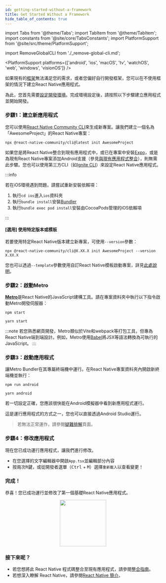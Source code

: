 ```yaml
---
id: getting-started-without-a-framework
title: Get Started Without a Framework
hide_table_of_contents: true
---
```


import Tabs from '@theme/Tabs';
import TabItem from '@theme/TabItem';
import constants from '@site/core/TabsConstants';
import PlatformSupport from '@site/src/theme/PlatformSupport';

import RemoveGlobalCLI from './\_remove-global-cli.md';

<PlatformSupport platforms={['android', 'ios', 'macOS', 'tv', 'watchOS', 'web', 'windows', 'visionOS']} />

如果現有的[框架](/architecture/glossary#react-native-framework)無法滿足您的需求，或者您偏好自行開發框架，您可以在不使用框架的情況下建立React Native應用程式。

為此，您首先需要[設定開發環境](set-up-your-environment)。完成環境設定後，請按照以下步驟建立應用程式並開始開發。

### 步驟1：建立新應用程式

<RemoveGlobalCLI />

您可以使用[React Native Community CLI](https://github.com/react-native-community/cli)來生成新專案。讓我們建立一個名為「AwesomeProject」的React Native專案：

```shell
npx @react-native-community/cli@latest init AwesomeProject
```

如果您是將React Native整合到現有應用程式中，或已在專案中安裝[Expo](https://docs.expo.dev/bare/installing-expo-modules/)，或是為現有React Native專案添加Android支援（參見[與現有應用程式整合](integration-with-existing-apps.md)），則無需此步驟。您也可以使用第三方CLI（如[Ignite CLI](https://github.com/infinitered/ignite)）來設定React Native應用程式。

:::info

若在iOS環境遇到問題，請嘗試重新安裝依賴項：

1. 執行`cd ios`進入`ios`資料夾
2. 執行`bundle install`安裝[Bundler](https://bundler.io/)
3. 執行`bundle exec pod install`安裝由CocoaPods管理的iOS依賴項

:::

#### [選用] 使用特定版本或模板

若要使用特定React Native版本建立新專案，可使用`--version`參數：

```shell
npx @react-native-community/cli@X.XX.X init AwesomeProject --version X.XX.X
```

您也可以透過`--template`參數使用自訂React Native模板啟動專案，詳見[此處說明](https://github.com/react-native-community/cli/blob/main/docs/init.md#initializing-project-with-custom-template)。

### 步驟2：啟動Metro

[**Metro**](https://metrobundler.dev/)是React Native的JavaScript建構工具。請在專案資料夾中執行以下指令啟動Metro開發伺服器：

<Tabs groupId="package-manager" queryString defaultValue={constants.defaultPackageManager} values={constants.packageManagers}>
<TabItem value="npm">

```shell
npm start
```

</TabItem>
<TabItem value="yarn">

```shell
yarn start
```

</TabItem>
</Tabs>

:::note
若您熟悉網頁開發，Metro類似於Vite和webpack等打包工具，但專為React Native端到端設計。例如，Metro使用[Babel](https://babel.dev/)將JSX等語法轉換為可執行的JavaScript。
:::

### 步驟3：啟動應用程式

讓Metro Bundler在其專屬終端機中運行。在React Native專案資料夾內開啟新終端機並執行：

<Tabs groupId="package-manager" queryString defaultValue={constants.defaultPackageManager} values={constants.packageManagers}>
<TabItem value="npm">

```shell
npm run android
```

</TabItem>
<TabItem value="yarn">

```shell
yarn android
```

</TabItem>
</Tabs>

若一切設定正確，您應該很快能在Android模擬器中看到新應用程式運行。

這是運行應用程式的方式之一，您也可以直接透過Android Studio運行。

> 若無法正常運作，請參閱[疑難排解](troubleshooting.md)頁面。

### 步驟4：修改應用程式

現在您已成功運行應用程式，讓我們進行修改。

- 在您選擇的文字編輯器中開啟`App.tsx`並編輯部分內容
- 按兩次<kbd>R</kbd>鍵，或從開發者選單（<kbd>Ctrl</kbd> + <kbd>M</kbd>）選擇`重新載入`以查看變更！

### 完成！

恭喜！您已成功運行並修改了第一個基礎React Native應用程式。

<center><img src="/docs/assets/GettingStartedCongratulations.png" width="150"></img></center>

### 接下來呢？

- 若您想將此 React Native 程式碼整合至現有應用程式，請參閱[整合指南](integration-with-existing-apps.md)。
- 若想深入瞭解 React Native，請參閱[React Native 簡介](getting-started)。